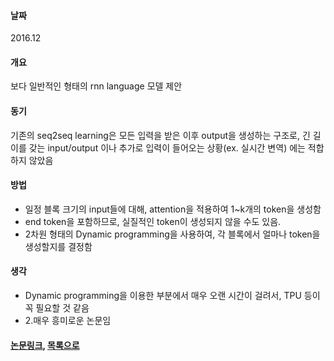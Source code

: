 #### 날짜 ####
2016.12

#### 개요 ####
보다 일반적인 형태의 rnn language 모델 제안

#### 동기 ####
기존의 seq2seq learning은 모든 입력을 받은 이후 output을 생성하는 구조로, 긴 길이를 갖는 input/output 이나 추가로 입력이 들어오는 상황(ex. 실시간 변역) 에는 적합하지 않았음

#### 방법 ####
- 일정 블록 크기의 input들에 대해, attention을 적용하여 1~k개의 token을 생성함
- end token을 포함하므로, 실질적인 token이 생성되지 않을 수도 있음.
- 2차원 형태의 Dynamic programming을 사용하여, 각 블록에서 얼마나 token을 생성할지를 결정함

#### 생각 ####
- Dynamic programming을 이용한 부분에서 매우 오랜 시간이 걸려서, TPU 등이 꼭 필요할 것 같음
- 2.매우 흥미로운 논문임

#### [논문링크](https://arxiv.org/abs/1511.04868), [목록으로](https://github.com/stanlee5/Note/blob/master/Papers-summary.md) ####
